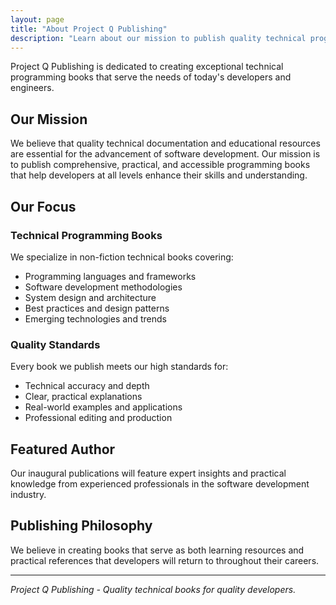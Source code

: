 ```yaml
---
layout: page
title: "About Project Q Publishing"
description: "Learn about our mission to publish quality technical programming books"
---
```


Project Q Publishing is dedicated to creating exceptional technical programming books that serve the needs of today's developers and engineers.

## Our Mission

We believe that quality technical documentation and educational resources are essential for the advancement of software development. Our mission is to publish comprehensive, practical, and accessible programming books that help developers at all levels enhance their skills and understanding.

## Our Focus

### Technical Programming Books
We specialize in non-fiction technical books covering:
- Programming languages and frameworks
- Software development methodologies
- System design and architecture
- Best practices and design patterns
- Emerging technologies and trends

### Quality Standards
Every book we publish meets our high standards for:
- Technical accuracy and depth
- Clear, practical explanations
- Real-world examples and applications
- Professional editing and production

## Featured Author

Our inaugural publications will feature expert insights and practical knowledge from experienced professionals in the software development industry.

## Publishing Philosophy

We believe in creating books that serve as both learning resources and practical references that developers will return to throughout their careers.

---

*Project Q Publishing - Quality technical books for quality developers.*